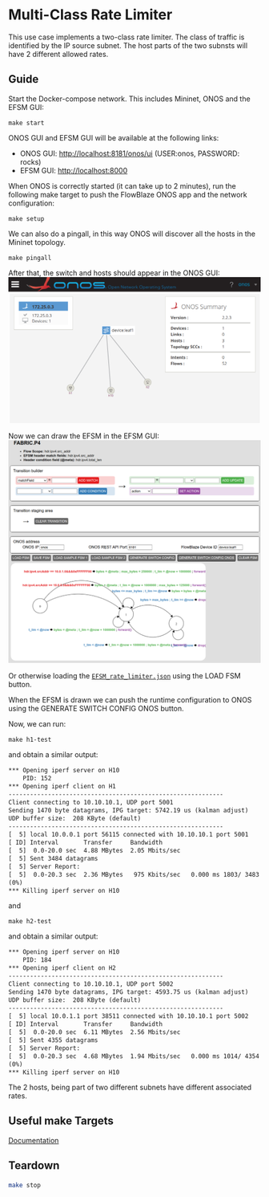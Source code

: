# Multi-Class Rate Limiter
This use case implements a two-class rate limiter. The class of traffic is
identified by the IP source subnet. The host parts of the two subnsts
will have 2 different allowed rates.

## Guide

Start the Docker-compose network. This includes Mininet, ONOS and the EFSM GUI:
```
make start
```
ONOS GUI and EFSM GUI will be available at the following links:
- ONOS GUI: [http://localhost:8181/onos/ui](http://localhost:8181/onos/ui) 
(USER:onos, PASSWORD: rocks)
- EFSM GUI: [http://localhost:8000](http://localhost:8000)

When ONOS is correctly started (it can take up to 2 minutes), run the following
make target to push the FlowBlaze ONOS app and the network configuration:
```
make setup
```
We can also do a pingall, in this way ONOS will discover all the hosts in the
Mininet topology.
```
make pingall
```
After that, the switch and hosts should appear in the ONOS GUI:
![](rate_limiter_onos_gui.png)

Now we can draw the EFSM in the EFSM GUI:
![](rate_limiter_efsm_gui.png)

Or otherwise loading the [`EFSM_rate_limiter.json`](EFSM_rate_limiter.json)
using the LOAD FSM button.

When the EFSM is drawn we can push the runtime configuration to ONOS using the 
GENERATE SWITCH CONFIG ONOS button.

Now, we can run:
```
make h1-test
```
and obtain a similar output:
```
*** Opening iperf server on H10
    PID: 152
*** Opening iperf client on H1
------------------------------------------------------------
Client connecting to 10.10.10.1, UDP port 5001
Sending 1470 byte datagrams, IPG target: 5742.19 us (kalman adjust)
UDP buffer size:  208 KByte (default)
------------------------------------------------------------
[  5] local 10.0.0.1 port 56115 connected with 10.10.10.1 port 5001
[ ID] Interval       Transfer     Bandwidth
[  5]  0.0-20.0 sec  4.88 MBytes  2.05 Mbits/sec
[  5] Sent 3484 datagrams
[  5] Server Report:
[  5]  0.0-20.3 sec  2.36 MBytes   975 Kbits/sec   0.000 ms 1803/ 3483 (0%)
*** Killing iperf server on H10
```
and
```
make h2-test
```
and obtain a similar output:
```
*** Opening iperf server on H10
    PID: 184
*** Opening iperf client on H2
------------------------------------------------------------
Client connecting to 10.10.10.1, UDP port 5002
Sending 1470 byte datagrams, IPG target: 4593.75 us (kalman adjust)
UDP buffer size:  208 KByte (default)
------------------------------------------------------------
[  5] local 10.0.1.1 port 38511 connected with 10.10.10.1 port 5002
[ ID] Interval       Transfer     Bandwidth
[  5]  0.0-20.0 sec  6.11 MBytes  2.56 Mbits/sec
[  5] Sent 4355 datagrams
[  5] Server Report:
[  5]  0.0-20.3 sec  4.68 MBytes  1.94 Mbits/sec   0.000 ms 1014/ 4354 (0%)
*** Killing iperf server on H10
```
The 2 hosts, being part of two different subnets have different associated rates.

## Useful make Targets
[Documentation](../../docs/useful_make_targets.md)


## Teardown
```bash
make stop
```

